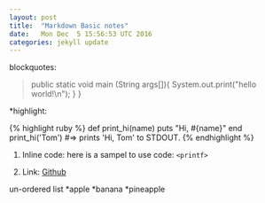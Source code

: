 ```yaml
---
layout: post
title:  "Markdown Basic notes"
date:   Mon Dec  5 15:56:53 UTC 2016
categories: jekyll update
---
```

blockquotes:
> public static void main (String args[]){
>  System.out.print("hello world!\n");
> }
> }

*highlight:

{% highlight ruby %}
def print_hi(name)
  puts "Hi, #{name}"
end
print_hi('Tom')
#=> prints 'Hi, Tom' to STDOUT.
{% endhighlight %}

1. Inline code:
here is a sampel to use code: `<printf>`

2. Link:
[Github](https://github.com)



un-ordered list
*apple
*banana
*pineapple


